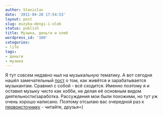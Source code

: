 ```yaml
---
author: Stanislav
date: '2011-04-28 17:54:53'
layout: post
slug: muzyka-dengi-i-xleb
status: publish
title: Музыка, деньги и хлеб
wordpress_id: '160'
categories:
- life
tags:
- деньги
- музыка
---
```


Я тут совсем недавно ныл на музыкальную тематику. А вот сегодня нашёл
замечательный [пост](http://z8z.livejournal.com/32666.html) о том, как живётся
и зарабатывается музыкантам. Сравнил с собой - всё сходится. Именно поэтому я
и оставил музыку чисто как хобби, не делая её основным видом
деятельности/заработка. Рассуждения мои были похожими, но тут уж очень хорошо
написано. Поэтому отсылаю вас очередной раз к
[первоисточнику](http://z8z.livejournal.com/32666.html) - читайте, друзья=)

